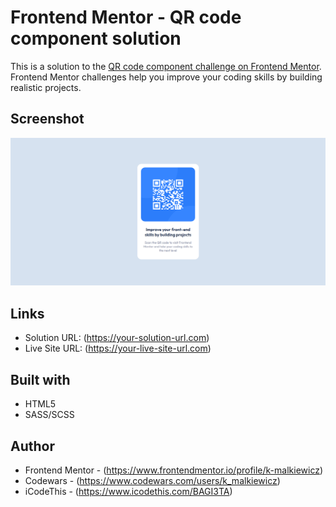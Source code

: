 # Frontend Mentor - QR code component solution

This is a solution to the [QR code component challenge on Frontend Mentor](https://www.frontendmentor.io/challenges/qr-code-component-iux_sIO_H). Frontend Mentor challenges help you improve your coding skills by building realistic projects.

## Screenshot

![QR Code Component Screenshot](./screenshot/screenshot_desktop.png)

## Links

- Solution URL: (https://your-solution-url.com)
- Live Site URL: (https://your-live-site-url.com)

## Built with

- HTML5
- SASS/SCSS

## Author

- Frontend Mentor - (https://www.frontendmentor.io/profile/k-malkiewicz)
- Codewars - (https://www.codewars.com/users/k_malkiewicz)
- iCodeThis - (https://www.icodethis.com/BAGI3TA)